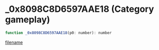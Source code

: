 # _0x8098C8D6597AAE18 (Category gameplay)

```js
function _0x8098C8D6597AAE18(p0: number): number
```

[filename](_0x8098C8D6597AAE18_m.md ':include')